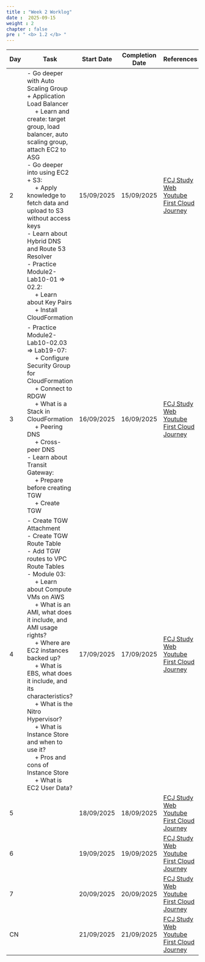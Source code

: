 ```yaml
---
title : "Week 2 Worklog"
date :  2025-09-15
weight : 2
chapter : false
pre : " <b> 1.2 </b> "
---
```


| Day | Task | Start Date | Completion Date | References |
|---|---|---|---|---|
| 2 | - Go deeper with Auto Scaling Group + Application Load Balancer <br>&emsp; + Learn and create: target group, load balancer, auto scaling group, attach EC2 to ASG<br>- Go deeper into using EC2 + S3: <br>&emsp; + Apply knowledge to fetch data and upload to S3 without access keys<br>- Learn about Hybrid DNS and Route 53 Resolver<br>- Practice Module2-Lab10-01 => 02.2:<br>&emsp; + Learn about Key Pairs<br>&emsp; + Install CloudFormation | 15/09/2025 | 15/09/2025 | [FCJ Study Web](https://cloudjourney.awsstudygroup.com)<br>[Youtube First Cloud Journey](https://www.youtube.com/watch?v=AQlsd0nWdZk&list=PLahN4TLWtox2a3vElknwzU_urND8hLn1i&index=1) |
| 3 | - Practice Module2-Lab10-02.03 => Lab19-07:<br>&emsp; + Configure Security Group for CloudFormation <br>&emsp; + Connect to RDGW<br>&emsp; + What is a Stack in CloudFormation<br>&emsp; + Peering DNS<br>&emsp; + Cross-peer DNS<br>- Learn about Transit Gateway:<br>&emsp; + Prepare before creating TGW<br>&emsp; + Create TGW | 16/09/2025 | 16/09/2025 | [FCJ Study Web](https://cloudjourney.awsstudygroup.com)<br>[Youtube First Cloud Journey](https://www.youtube.com/watch?v=AQlsd0nWdZk&list=PLahN4TLWtox2a3vElknwzU_urND8hLn1i&index=1) |
| 4 | - Create TGW Attachment<br>- Create TGW Route Table<br>- Add TGW routes to VPC Route Tables<br>- Module 03:<br>&emsp; + Learn about Compute VMs on AWS<br>&emsp; + What is an AMI, what does it include, and AMI usage rights?<br>&emsp; + Where are EC2 instances backed up?<br>&emsp; + What is EBS, what does it include, and its characteristics?<br>&emsp; + What is the Nitro Hypervisor?<br>&emsp; + What is Instance Store and when to use it?<br>&emsp; + Pros and cons of Instance Store<br>&emsp; + What is EC2 User Data? | 17/09/2025 | 17/09/2025 | [FCJ Study Web](https://cloudjourney.awsstudygroup.com)<br>[Youtube First Cloud Journey](https://www.youtube.com/watch?v=AQlsd0nWdZk&list=PLahN4TLWtox2a3vElknwzU_urND8hLn1i&index=1) |
| 5 |  | 18/09/2025 | 18/09/2025 | [FCJ Study Web](https://cloudjourney.awsstudygroup.com)<br>[Youtube First Cloud Journey](https://www.youtube.com/watch?v=AQlsd0nWdZk&list=PLahN4TLWtox2a3vElknwzU_urND8hLn1i&index=1) |
| 6 |  | 19/09/2025 | 19/09/2025 | [FCJ Study Web](https://cloudjourney.awsstudygroup.com)<br>[Youtube First Cloud Journey](https://www.youtube.com/watch?v=AQlsd0nWdZk&list=PLahN4TLWtox2a3vElknwzU_urND8hLn1i&index=1) |
| 7 |  | 20/09/2025 | 20/09/2025 | [FCJ Study Web](https://cloudjourney.awsstudygroup.com)<br>[Youtube First Cloud Journey](https://www.youtube.com/watch?v=AQlsd0nWdZk&list=PLahN4TLWtox2a3vElknwzU_urND8hLn1i&index=1) |
| CN |  | 21/09/2025 | 21/09/2025 | [FCJ Study Web](https://cloudjourney.awsstudygroup.com)<br>[Youtube First Cloud Journey](https://www.youtube.com/watch?v=AQlsd0nWdZk&list=PLahN4TLWtox2a3vElknwzU_urND8hLn1i&index=1) |